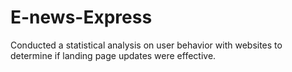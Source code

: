 # E-news-Express
Conducted a statistical analysis on user behavior with websites to determine if landing page updates were effective.
